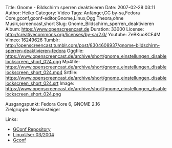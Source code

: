 Title: Gnome - Bildschirm sperren deaktivieren
Date: 2007-02-28 03:11
Author: Heiko
Category: Video
Tags: Anfänger,CC by-sa,Fedora Core,gconf,gconf-editor,Gnome,Linux,Ogg Theora,ohne Musik,screencast,short
Slug: Gnome_Bildschirm_sperren_deaktivieren
Album: https://www.openscreencast.de
Duration: 33000
License: http://creativecommons.org/licenses/by-sa/2.0/
Youtube: ZeBKuoKCE4M
Vimeo: 16249626
Tumblr: http://openscreencast.tumblr.com/post/8304608937/gnome-bildschirm-sperren-deaktivieren-fedora
Oggfile: https://www.openscreencast.de/archive/short/gnome_einstellungen_disablelockscreen_short_024.ogg
Mp4file: https://www.openscreencast.de/archive/short/gnome_einstellungen_disablelockscreen_short_024.mp4
Srtfile: https://www.openscreencast.de/archive/short/gnome_einstellungen_disablelockscreen_short_024.srt
Image: https://www.openscreencast.de/archive/short/gnome_einstellungen_disablelockscreen_short_024.png

Ausgangspunkt: Fedora Core 6, GNOME 2.16  
Zielgruppe: Neueinsteiger  

Links:

  * [GConf Repository](http://www.gnome.org/learn/admin-guide/latest/gconf-24.html)
  * [LinuxUser 03/2004](http://www.linux-user.de/ausgabe/2004/03/028-gconf/index.html)
  * [Gconf](http://en.wikipedia.org/wiki/Gconf)

